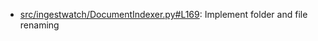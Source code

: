 - [src/ingestwatch/DocumentIndexer.py#L169](src/ingestwatch/DocumentIndexer.py#L169): Implement folder and file renaming

